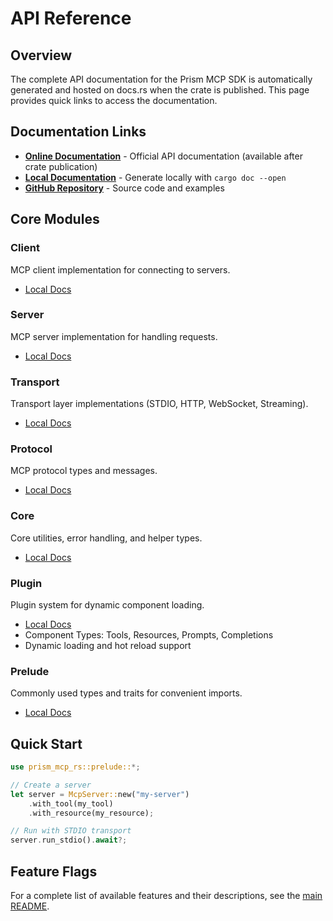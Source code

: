 # API Reference

## Overview

The complete API documentation for the Prism MCP SDK is automatically generated and hosted on docs.rs when the crate is published. This page provides quick links to access the documentation.

## Documentation Links

- **[Online Documentation](https://docs.rs/prism-mcp-rs)** - Official API documentation (available after crate publication)
- **[Local Documentation](../target/doc/prism_mcp_rs/index.html)** - Generate locally with `cargo doc --open`
- **[GitHub Repository](https://github.com/prismworks-ai/prism-mcp-rs)** - Source code and examples

## Core Modules

### Client
MCP client implementation for connecting to servers.
- [Local Docs](../target/doc/prism_mcp_rs/client/index.html)

### Server
MCP server implementation for handling requests.
- [Local Docs](../target/doc/prism_mcp_rs/server/index.html)

### Transport
Transport layer implementations (STDIO, HTTP, WebSocket, Streaming).
- [Local Docs](../target/doc/prism_mcp_rs/transport/index.html)

### Protocol
MCP protocol types and messages.
- [Local Docs](../target/doc/prism_mcp_rs/protocol/index.html)

### Core
Core utilities, error handling, and helper types.
- [Local Docs](../target/doc/prism_mcp_rs/core/index.html)

### Plugin
Plugin system for dynamic component loading.
- [Local Docs](../target/doc/prism_mcp_rs/plugin/index.html)
- Component Types: Tools, Resources, Prompts, Completions
- Dynamic loading and hot reload support

### Prelude
Commonly used types and traits for convenient imports.
- [Local Docs](../target/doc/prism_mcp_rs/prelude/index.html)

## Quick Start

```rust
use prism_mcp_rs::prelude::*;

// Create a server
let server = McpServer::new("my-server")
    .with_tool(my_tool)
    .with_resource(my_resource);

// Run with STDIO transport
server.run_stdio().await?;
```

## Feature Flags

For a complete list of available features and their descriptions, see the [main README](../README.md#available-features).